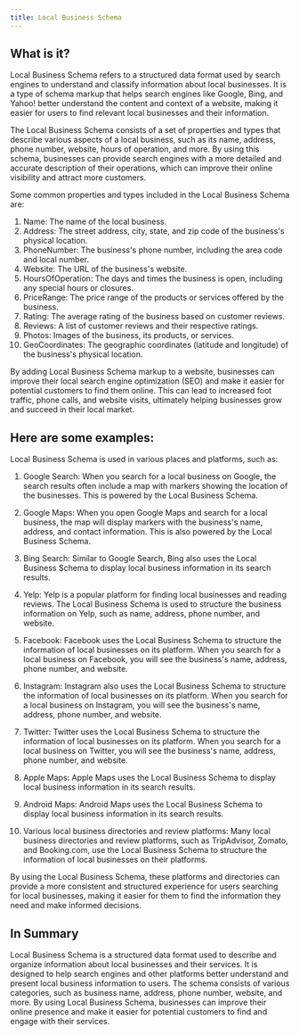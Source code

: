 ```yaml
---
title: Local Business Schema
---
```




## What is it?

Local Business Schema refers to a structured data format used by search engines to understand and classify information about local businesses. It is a type of schema markup that helps search engines like Google, Bing, and Yahoo! better understand the content and context of a website, making it easier for users to find relevant local businesses and their information.

The Local Business Schema consists of a set of properties and types that describe various aspects of a local business, such as its name, address, phone number, website, hours of operation, and more. By using this schema, businesses can provide search engines with a more detailed and accurate description of their operations, which can improve their online visibility and attract more customers.

Some common properties and types included in the Local Business Schema are:

1. Name: The name of the local business.
2. Address: The street address, city, state, and zip code of the business's physical location.
3. PhoneNumber: The business's phone number, including the area code and local number.
4. Website: The URL of the business's website.
5. HoursOfOperation: The days and times the business is open, including any special hours or closures.
6. PriceRange: The price range of the products or services offered by the business.
7. Rating: The average rating of the business based on customer reviews.
8. Reviews: A list of customer reviews and their respective ratings.
9. Photos: Images of the business, its products, or services.
10. GeoCoordinates: The geographic coordinates (latitude and longitude) of the business's physical location.

By adding Local Business Schema markup to a website, businesses can improve their local search engine optimization (SEO) and make it easier for potential customers to find them online. This can lead to increased foot traffic, phone calls, and website visits, ultimately helping businesses grow and succeed in their local market.

## Here are some examples:

Local Business Schema is used in various places and platforms, such as:

1. Google Search: When you search for a local business on Google, the search results often include a map with markers showing the location of the businesses. This is powered by the Local Business Schema.

2. Google Maps: When you open Google Maps and search for a local business, the map will display markers with the business's name, address, and contact information. This is also powered by the Local Business Schema.

3. Bing Search: Similar to Google Search, Bing also uses the Local Business Schema to display local business information in its search results.

4. Yelp: Yelp is a popular platform for finding local businesses and reading reviews. The Local Business Schema is used to structure the business information on Yelp, such as name, address, phone number, and website.

5. Facebook: Facebook uses the Local Business Schema to structure the information of local businesses on its platform. When you search for a local business on Facebook, you will see the business's name, address, phone number, and website.

6. Instagram: Instagram also uses the Local Business Schema to structure the information of local businesses on its platform. When you search for a local business on Instagram, you will see the business's name, address, phone number, and website.

7. Twitter: Twitter uses the Local Business Schema to structure the information of local businesses on its platform. When you search for a local business on Twitter, you will see the business's name, address, phone number, and website.

8. Apple Maps: Apple Maps uses the Local Business Schema to display local business information in its search results.

9. Android Maps: Android Maps uses the Local Business Schema to display local business information in its search results.

10. Various local business directories and review platforms: Many local business directories and review platforms, such as TripAdvisor, Zomato, and Booking.com, use the Local Business Schema to structure the information of local businesses on their platforms.

By using the Local Business Schema, these platforms and directories can provide a more consistent and structured experience for users searching for local businesses, making it easier for them to find the information they need and make informed decisions.

## In Summary

Local Business Schema is a structured data format used to describe and organize information about local businesses and their services. It is designed to help search engines and other platforms better understand and present local business information to users. The schema consists of various categories, such as business name, address, phone number, website, and more. By using Local Business Schema, businesses can improve their online presence and make it easier for potential customers to find and engage with their services.